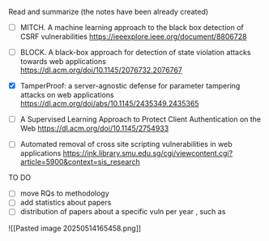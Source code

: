 Read and summarize (the notes have been already created)

- [ ] MITCH. A machine learning approach to the black box detection of CSRF vulnerabilities https://ieeexplore.ieee.org/document/8806728
- [ ] BLOCK. A black-box approach for detection of state violation attacks towards web applications https://dl.acm.org/doi/10.1145/2076732.2076767
- [x] TamperProof: a server-agnostic defense for parameter tampering attacks on web applications https://dl.acm.org/doi/abs/10.1145/2435349.2435365
- [ ] A Supervised Learning Approach to Protect Client Authentication on the Web https://dl.acm.org/doi/10.1145/2754933
- [ ] Automated removal of cross site scripting vulnerabilities in web applications https://ink.library.smu.edu.sg/cgi/viewcontent.cgi?article=5900&context=sis_research


TO DO
- [ ] move RQs to methodology
- [ ] add statistics about papers
- [ ] distribution of papers about a specific vuln per year , such as

![[Pasted image 20250514165458.png]]

